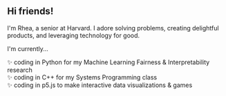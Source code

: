 ## Hi friends! 

I'm Rhea, a senior at Harvard. I adore solving problems, creating delightful products, and leveraging technology for good.

I'm currently...

 ✨ coding in Python for my Machine Learning Fairness & Interpretability research  
 ✨ coding in C++ for my Systems Programming class  
 ✨ coding in p5.js to make interactive data visualizations & games  

<!--
**rheaacharya11/rheaacharya11** is a ✨ _special_ ✨ repository because its `README.md` (this file) appears on your GitHub profile.


- 🌱 I’m currently learning ...
- 👯 I’m looking to collaborate on ...
- 🤔 I’m looking for help with ...
- 💬 Ask me about ...
- 📫 How to reach me: ...
- 😄 Pronouns: ...
- ⚡ Fun fact: ...
-->
